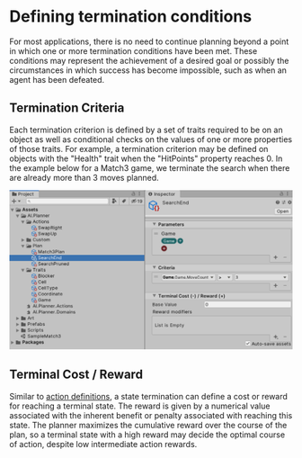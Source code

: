 # Defining termination conditions

For most applications, there is no need to continue planning beyond a point in which one or more termination conditions have been met. These conditions may represent the achievement of a desired goal or possibly the circumstances in which success has become impossible, such as when an agent has been defeated.

## Termination Criteria

Each termination criterion is defined by a set of traits required to be on an object as well as conditional checks on the values of one or more properties of those traits. For example, a termination criterion may be defined on objects with the "Health" trait when the "HitPoints" property reaches 0. In the example below for a Match3 game, we terminate the search when there are already more than 3 moves planned.

![Termination](images/StateTermination.png)

## Terminal Cost / Reward

Similar to [action definitions](ActionDefinition.md), a state termination can define a cost or reward for reaching a terminal state. The reward is given by a numerical value associated with the inherent benefit or penalty associated with reaching this state. The planner maximizes the cumulative reward over the course of the plan, so a terminal state with a high reward may decide the optimal course of action, despite low intermediate action rewards.
